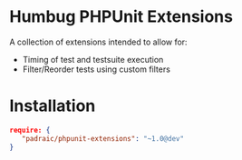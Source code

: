Humbug PHPUnit Extensions
=========================

A collection of extensions intended to allow for:
* Timing of test and testsuite execution
* Filter/Reorder tests using custom filters


Installation
============

```json
require: {
   "padraic/phpunit-extensions": "~1.0@dev"
}
```

